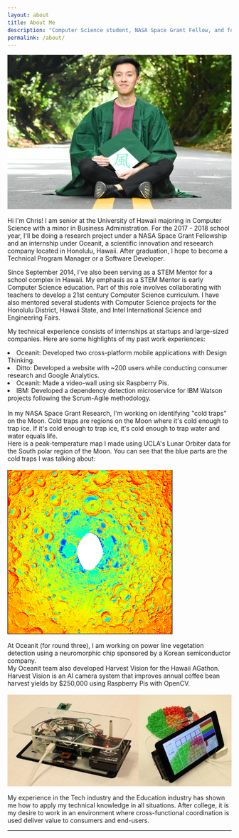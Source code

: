 ```yaml
---
layout: about
title: About Me
description: "Computer Science student, NASA Space Grant Fellow, and former IBM Software Developer Intern with the goal of using technology to create value."
permalink: /about/
---
```


<img class="ui fluid centered large image" src="../images/chris.PNG">

Hi I'm Chris! I am senior at the University of Hawaii majoring in Computer Science with a minor in Business Administration.
For the 2017 - 2018 school year, I'll be doing a research project under a NASA Space Grant Fellowship and an internship under Oceanit, a scientific innovation and reseearch company located in Honolulu, Hawaii. After graduation, I hope to become a Technical Program Manager or a Software Developer.

Since September 2014, I've also been serving as a STEM Mentor for a school complex in Hawaii. My emphasis as a STEM Mentor is early Computer Science education. Part of this role involves collaborating with teachers to develop a 21st century Computer Science curriculum. I have also mentored several students with Computer Science projects for the Honolulu District, Hawaii State, and Intel International Science and Engineering Fairs.

My technical experience consists of internships at startups and large-sized companies.
Here are some highlights of my past work experiences:

<li> Oceanit: Developed two cross-platform mobile applications with Design Thinking.
<li> Ditto: Developed a website with ~200 users while conducting consumer research and Google Analytics.
<li> Oceanit: Made a video-wall using six Raspberry Pis.
<li> IBM: Developed a dependency detection microservice for IBM Watson projects following the Scrum-Agile methodology.
<br>
<br>
In my NASA Space Grant Research, I'm working on identifying "cold traps" on the Moon. Cold traps are regions on the Moon where it's cold enough to trap ice. If it's cold enough to trap ice, it's cold enough to trap water and water equals life.
<br>
Here is a peak-temperature map I made using UCLA's Lunar Orbiter data for the South polar region of the Moon.
You can see that the blue parts are the cold traps I was talking about:
<br>
<br>
<img class="ui fluid centered large image" src="../images/peak.png">
<br>

At Oceanit (for round three), I am working on power line vegetation detection using a neuromorphic chip sponsored by a Korean semiconductor company.
<br>
My Oceanit team also developed Harvest Vision for the Hawaii AGathon. Harvest Vision is an AI camera system that improves annual coffee bean harvest yields by $250,000 using Raspberry Pis with OpenCV.
<br>
<br>
<img class="ui fluid centered large image" src="../images/harvest.jpeg">
<br>


My experience in the Tech industry and the Education industry has shown me how to apply my technical knowledge in all situations. After college, it is my desire to work in an environment where cross-functional coordination is used deliver value to consumers and end-users.

<hr>
